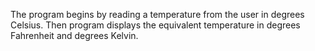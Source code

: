 The program begins by reading a temperature from the user in degrees
Celsius. Then program displays the equivalent temperature in degrees
Fahrenheit and degrees Kelvin.
